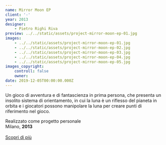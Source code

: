 ```yaml
---
name: Mirror Moon EP
client: '-'
year: 2013
designer:
    - Pietro Righi Riva
preview: ../../static/assets/project-mirror-moon-ep-01.jpg
images:
    - ../../static/assets/project-mirror-moon-ep-01.jpg
    - ../../static/assets/project-mirror-moon-ep-02.jpg
    - ../../static/assets/project-mirror-moon-ep-03.jpg
    - ../../static/assets/project-mirror-moon-ep-04.jpg
    - ../../static/assets/project-mirror-moon-ep-05.jpg
images_copyright:
    controll: false
    owner:
date: 2019-12-05T00:00:00.000Z
---
```


Un gioco di avventura e di fantascienza in prima persona, che presenta un insolito sistema di orientamento, in cui la luna è un riflesso del pianeta in orbita e i giocatori possono manipolare la luna per creare punti di riferimento nel gioco.

Realizzato come progetto personale  
Milano, **2013**<br><br>
[Scopri di più](http://www.mirrormoongame.com/)
